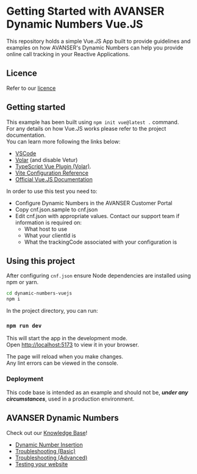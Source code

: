 # Getting Started with AVANSER Dynamic Numbers Vue.JS

This repository holds a simple Vue.JS App built to provide guidelines and examples on how AVANSER's Dynamic Numbers can help you provide online call tracking in your Reactive Applications.

## Licence

Refer to our [licence](LICENSE.md)

## Getting started

This example has been built using `npm init vue@latest .` command.\
For any details on how Vue.JS works please refer to the project documentation.\
You can learn more following the links below:

- [VSCode](https://code.visualstudio.com/)
- [Volar](https://marketplace.visualstudio.com/items?itemName=Vue.volar) (and disable Vetur)
- [TypeScript Vue Plugin (Volar)](https://marketplace.visualstudio.com/items?itemName=Vue.vscode-typescript-vue-plugin).
- [Vite Configuration Reference](https://vitejs.dev/config/)
- [Official Vue.JS Documentation](https://vuejs.org/guide/introduction.html)

In order to use this test you need to:

- Configure Dynamic Numbers in the AVANSER Customer Portal
- Copy cnf.json.sample to cnf.json
- Edit cnf.json with appropriate values. Contact our support team if information is required on:
  - What host to use
  - What your clientId is
  - What the trackingCode associated with your configuration is

## Using this project

After configuring `cnf.json` ensure Node dependencies are installed using npm or yarn.

```bash
cd dynamic-numbers-vuejs
npm i
```

In the project directory, you can run:

### `npm run dev`

This will start the app in the development mode.\
Open [http://localhost:5173](http://localhost:5173) to view it in your browser.

The page will reload when you make changes.\
Any lint errors can be viewed in the console.

### Deployment

This code base is intended as an example and should not be, ***under any circumstances***, used in a production environment.

## AVANSER Dynamic Numbers

Check out our [Knowledge Base](https://avanser.zohodesk.com/portal/en/kb/support/client-portal-4/settings/call-trackingP)!

- [Dynamic Number Insertion](https://avanser.zohodesk.com/portal/en/kb/articles/dynamic-numbers-insertion)
- [Troubleshooting (Basic)](https://avanser.zohodesk.com/portal/en/kb/articles/dynamic-number-insertion-troubleshooting-basic)
- [Troubleshooting (Advanced)](https://avanser.zohodesk.com/portal/en/kb/articles/dynamic-number-insertion-troubleshooting-advanced)
- [Testing your website](https://avanser.zohodesk.com/portal/en/kb/articles/dynamic-numbers-testing-your-website)
